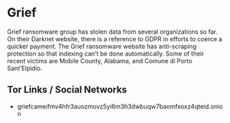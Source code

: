 # Grief

Grief ransomware group has stolen data from several organizations so far. On their Darknet website, there is a reference to GDPR in efforts to coerce a quicker payment. The Grief ransomware website has anti-scraping protection so that indexing can’t be done automatically. Some of their recent victims are Mobile County, Alabama, and Comune di Porto Sant’Elpidio.

## Tor Links / Social Networks

* griefcameifmv4hfr3auozmovz5yi6m3h3dwbuqw7baomfxoxz4qteid.onion